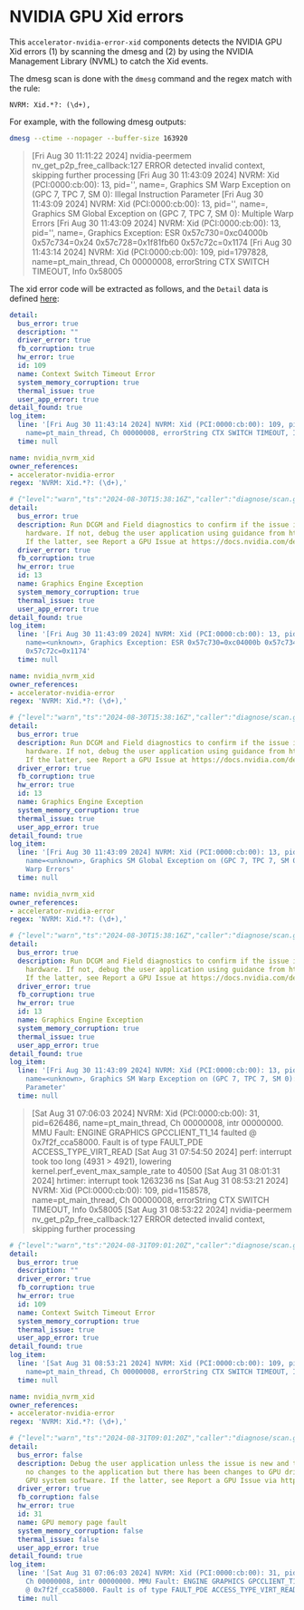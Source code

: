 # NVIDIA GPU Xid errors

This `accelerator-nvidia-error-xid` components detects the NVIDIA GPU Xid errors (1) by scanning the dmesg and (2) by using the NVIDIA Management Library (NVML) to catch the Xid events.

The dmesg scan is done with the `dmesg` command and the regex match with the rule:

```regex
NVRM: Xid.*?: (\d+),
```

For example, with the following dmesg outputs:

```bash
dmesg --ctime --nopager --buffer-size 163920
```

> [Fri Aug 30 11:11:22 2024] nvidia-peermem nv_get_p2p_free_callback:127 ERROR detected invalid context, skipping further processing
> [Fri Aug 30 11:43:09 2024] NVRM: Xid (PCI:0000:cb:00): 13, pid='<unknown>', name=<unknown>, Graphics SM Warp Exception on (GPC 7, TPC 7, SM 0): Illegal Instruction Parameter
> [Fri Aug 30 11:43:09 2024] NVRM: Xid (PCI:0000:cb:00): 13, pid='<unknown>', name=<unknown>, Graphics SM Global Exception on (GPC 7, TPC 7, SM 0): Multiple Warp Errors
> [Fri Aug 30 11:43:09 2024] NVRM: Xid (PCI:0000:cb:00): 13, pid='<unknown>', name=<unknown>, Graphics Exception: ESR 0x57c730=0xc04000b 0x57c734=0x24 0x57c728=0x1f81fb60 0x57c72c=0x1174
> [Fri Aug 30 11:43:14 2024] NVRM: Xid (PCI:0000:cb:00): 109, pid=1797828, name=pt_main_thread, Ch 00000008, errorString CTX SWITCH TIMEOUT, Info 0x58005

The xid error code will be extracted as follows, and the `Detail` data is defined [here](https://pkg.go.dev/github.com/leptonai/gpud/pkg/nvidia-query/xid#Detail):

```yaml
detail:
  bus_error: true
  description: ""
  driver_error: true
  fb_corruption: true
  hw_error: true
  id: 109
  name: Context Switch Timeout Error
  system_memory_corruption: true
  thermal_issue: true
  user_app_error: true
detail_found: true
log_item:
  line: '[Fri Aug 30 11:43:14 2024] NVRM: Xid (PCI:0000:cb:00): 109, pid=1797828,
    name=pt_main_thread, Ch 00000008, errorString CTX SWITCH TIMEOUT, Info 0x58005'
  time: null

name: nvidia_nvrm_xid
owner_references:
- accelerator-nvidia-error
regex: 'NVRM: Xid.*?: (\d+),'

# {"level":"warn","ts":"2024-08-30T15:38:16Z","caller":"diagnose/scan.go:145","msg":"known xid","line":"[Fri Aug 30 11:43:09 2024] NVRM: Xid (PCI:0000:cb:00): 13, pid='<unknown>', name=<unknown>, Graphics Exception: ESR 0x57c730=0xc04000b 0x57c734=0x24 0x57c728=0x1f81fb60 0x57c72c=0x1174"}
detail:
  bus_error: true
  description: Run DCGM and Field diagnostics to confirm if the issue is related to
    hardware. If not, debug the user application using guidance from https://docs.nvidia.com/deploy/xid-errors/index.html.
    If the latter, see Report a GPU Issue at https://docs.nvidia.com/deploy/gpu-debug-guidelines/index.html#reporting-gpu-issue.
  driver_error: true
  fb_corruption: true
  hw_error: true
  id: 13
  name: Graphics Engine Exception
  system_memory_corruption: true
  thermal_issue: true
  user_app_error: true
detail_found: true
log_item:
  line: '[Fri Aug 30 11:43:09 2024] NVRM: Xid (PCI:0000:cb:00): 13, pid=''<unknown>'',
    name=<unknown>, Graphics Exception: ESR 0x57c730=0xc04000b 0x57c734=0x24 0x57c728=0x1f81fb60
    0x57c72c=0x1174'
  time: null

name: nvidia_nvrm_xid
owner_references:
- accelerator-nvidia-error
regex: 'NVRM: Xid.*?: (\d+),'

# {"level":"warn","ts":"2024-08-30T15:38:16Z","caller":"diagnose/scan.go:145","msg":"known xid","line":"[Fri Aug 30 11:43:09 2024] NVRM: Xid (PCI:0000:cb:00): 13, pid='<unknown>', name=<unknown>, Graphics SM Global Exception on (GPC 7, TPC 7, SM 0): Multiple Warp Errors"}
detail:
  bus_error: true
  description: Run DCGM and Field diagnostics to confirm if the issue is related to
    hardware. If not, debug the user application using guidance from https://docs.nvidia.com/deploy/xid-errors/index.html.
    If the latter, see Report a GPU Issue at https://docs.nvidia.com/deploy/gpu-debug-guidelines/index.html#reporting-gpu-issue.
  driver_error: true
  fb_corruption: true
  hw_error: true
  id: 13
  name: Graphics Engine Exception
  system_memory_corruption: true
  thermal_issue: true
  user_app_error: true
detail_found: true
log_item:
  line: '[Fri Aug 30 11:43:09 2024] NVRM: Xid (PCI:0000:cb:00): 13, pid=''<unknown>'',
    name=<unknown>, Graphics SM Global Exception on (GPC 7, TPC 7, SM 0): Multiple
    Warp Errors'
  time: null

name: nvidia_nvrm_xid
owner_references:
- accelerator-nvidia-error
regex: 'NVRM: Xid.*?: (\d+),'

# {"level":"warn","ts":"2024-08-30T15:38:16Z","caller":"diagnose/scan.go:145","msg":"known xid","line":"[Fri Aug 30 11:43:09 2024] NVRM: Xid (PCI:0000:cb:00): 13, pid='<unknown>', name=<unknown>, Graphics SM Warp Exception on (GPC 7, TPC 7, SM 0): Illegal Instruction Parameter"}
detail:
  bus_error: true
  description: Run DCGM and Field diagnostics to confirm if the issue is related to
    hardware. If not, debug the user application using guidance from https://docs.nvidia.com/deploy/xid-errors/index.html.
    If the latter, see Report a GPU Issue at https://docs.nvidia.com/deploy/gpu-debug-guidelines/index.html#reporting-gpu-issue.
  driver_error: true
  fb_corruption: true
  hw_error: true
  id: 13
  name: Graphics Engine Exception
  system_memory_corruption: true
  thermal_issue: true
  user_app_error: true
detail_found: true
log_item:
  line: '[Fri Aug 30 11:43:09 2024] NVRM: Xid (PCI:0000:cb:00): 13, pid=''<unknown>'',
    name=<unknown>, Graphics SM Warp Exception on (GPC 7, TPC 7, SM 0): Illegal Instruction
    Parameter'
  time: null
```

> [Sat Aug 31 07:06:03 2024] NVRM: Xid (PCI:0000:cb:00): 31, pid=626486, name=pt_main_thread, Ch 00000008, intr 00000000. MMU Fault: ENGINE GRAPHICS GPCCLIENT_T1_14 faulted @ 0x7f2f_cca58000. Fault is of type FAULT_PDE ACCESS_TYPE_VIRT_READ
> [Sat Aug 31 07:54:50 2024] perf: interrupt took too long (4931 > 4921), lowering kernel.perf_event_max_sample_rate to 40500
> [Sat Aug 31 08:01:31 2024] hrtimer: interrupt took 1263236 ns
> [Sat Aug 31 08:53:21 2024] NVRM: Xid (PCI:0000:cb:00): 109, pid=1158578, name=pt_main_thread, Ch 00000008, errorString CTX SWITCH TIMEOUT, Info 0x58005
> [Sat Aug 31 08:53:22 2024] nvidia-peermem nv_get_p2p_free_callback:127 ERROR detected invalid context, skipping further processing

```yaml
# {"level":"warn","ts":"2024-08-31T09:01:20Z","caller":"diagnose/scan.go:145","msg":"known xid","line":"[Sat Aug 31 08:53:21 2024] NVRM: Xid (PCI:0000:cb:00): 109, pid=1158578, name=pt_main_thread, Ch 00000008, errorString CTX SWITCH TIMEOUT, Info 0x58005"}
detail:
  bus_error: true
  description: ""
  driver_error: true
  fb_corruption: true
  hw_error: true
  id: 109
  name: Context Switch Timeout Error
  system_memory_corruption: true
  thermal_issue: true
  user_app_error: true
detail_found: true
log_item:
  line: '[Sat Aug 31 08:53:21 2024] NVRM: Xid (PCI:0000:cb:00): 109, pid=1158578,
    name=pt_main_thread, Ch 00000008, errorString CTX SWITCH TIMEOUT, Info 0x58005'
  time: null

name: nvidia_nvrm_xid
owner_references:
- accelerator-nvidia-error
regex: 'NVRM: Xid.*?: (\d+),'

# {"level":"warn","ts":"2024-08-31T09:01:20Z","caller":"diagnose/scan.go:145","msg":"known xid","line":"[Sat Aug 31 07:06:03 2024] NVRM: Xid (PCI:0000:cb:00): 31, pid=626486, name=pt_main_thread, Ch 00000008, intr 00000000. MMU Fault: ENGINE GRAPHICS GPCCLIENT_T1_14 faulted @ 0x7f2f_cca58000. Fault is of type FAULT_PDE ACCESS_TYPE_VIRT_READ"}
detail:
  bus_error: false
  description: Debug the user application unless the issue is new and there have been
    no changes to the application but there has been changes to GPU driver or other
    GPU system software. If the latter, see Report a GPU Issue via https://docs.nvidia.com/deploy/gpu-debug-guidelines/index.html#reporting-gpu-issue.
  driver_error: true
  fb_corruption: false
  hw_error: true
  id: 31
  name: GPU memory page fault
  system_memory_corruption: false
  thermal_issue: false
  user_app_error: true
detail_found: true
log_item:
  line: '[Sat Aug 31 07:06:03 2024] NVRM: Xid (PCI:0000:cb:00): 31, pid=626486, name=pt_main_thread,
    Ch 00000008, intr 00000000. MMU Fault: ENGINE GRAPHICS GPCCLIENT_T1_14 faulted
    @ 0x7f2f_cca58000. Fault is of type FAULT_PDE ACCESS_TYPE_VIRT_READ'
  time: null
```
